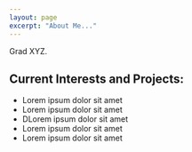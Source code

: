 ```yaml
---
layout: page
excerpt: "About Me..."
---
```


Grad XYZ.

## Current Interests and Projects:

- Lorem ipsum dolor sit amet
- Lorem ipsum dolor sit amet
- DLorem ipsum dolor sit amet
- Lorem ipsum dolor sit amet
- Lorem ipsum dolor sit amet
